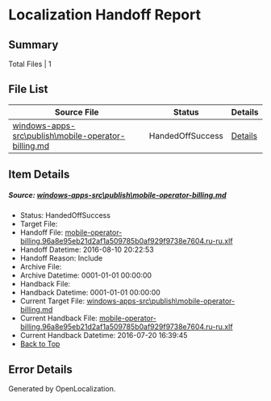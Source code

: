 # <a name='report-top'></a> Localization Handoff Report

## Summary
 Total Files | 1

## File List
 Source File | Status | Details 
 ----------- | ------ | ------- 
 [windows-apps-src\publish\mobile-operator-billing.md](https://github.com/Microsoft/windows-apps/blob/5b4889a3c10a61c5319603314ef7f87bed163d04/windows-apps-src/publish/mobile-operator-billing.md) | HandedOffSuccess | [Details](#fbd38c10d4afaff0b049da0434379f6a335ce2f05024)

## Item Details
##### <a name='fbd38c10d4afaff0b049da0434379f6a335ce2f05024'></a> Source: [windows-apps-src\publish\mobile-operator-billing.md](https://github.com/Microsoft/windows-apps/blob/5b4889a3c10a61c5319603314ef7f87bed163d04/windows-apps-src/publish/mobile-operator-billing.md)
* Status: HandedOffSuccess
* Target File: 
* Handoff File: [mobile-operator-billing.96a8e95eb21d2af1a509785b0af929f9738e7604.ru-ru.xlf](https://github.com/Microsoft/WDG.handoff/blob/607fc8030b613d614470fa3c11669d96612b76d4/ol-handoff/Microsoft/windows-apps.ru-ru/master/mobile-operator-billing.96a8e95eb21d2af1a509785b0af929f9738e7604.ru-ru.xlf)
* Handoff Datetime: 2016-08-10 20:22:53
* Handoff Reason: Include
* Archive File: 
* Archive Datetime: 0001-01-01 00:00:00
* Handback File: 
* Handback Datetime: 0001-01-01 00:00:00
* Current Target File: [windows-apps-src\publish\mobile-operator-billing.md](https://github.com/Microsoft/windows-apps.ru-ru/blob/34a9aa0ec25917104b15042b1c4a956abe9c8ca4/windows-apps-src/publish/mobile-operator-billing.md)
* Current Handback File: [mobile-operator-billing.96a8e95eb21d2af1a509785b0af929f9738e7604.ru-ru.xlf](https://github.com/Microsoft/WDG.handback/blob/34f8c55e7da1172ae438666ddec75c2a14fc2151/ol-handback/Microsoft/windows-apps.ru-ru/master/mobile-operator-billing.96a8e95eb21d2af1a509785b0af929f9738e7604.ru-ru.xlf)
* Current Handback Datetime: 2016-07-20 16:39:45
* [Back to Top](#report-top)


## Error Details

Generated by OpenLocalization.
